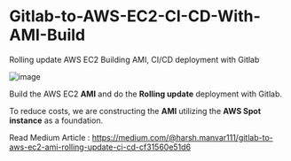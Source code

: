 # Gitlab-to-AWS-EC2-CI-CD-With-AMI-Build

Rolling update AWS EC2 Building AMI, CI/CD deployment with Gitlab 

![image](https://user-images.githubusercontent.com/15871000/224123747-732c80b9-5455-4725-bdc4-936d8227c2e6.png)


Build the AWS EC2 **AMI** and do the **Rolling update** deployment with Gitlab. 

To reduce costs, we are constructing the **AMI** utilizing the **AWS Spot instance** as a foundation.

Read Medium Article : https://medium.com/@harsh.manvar111/gitlab-to-aws-ec2-ami-rolling-update-ci-cd-cf31560e51d6
